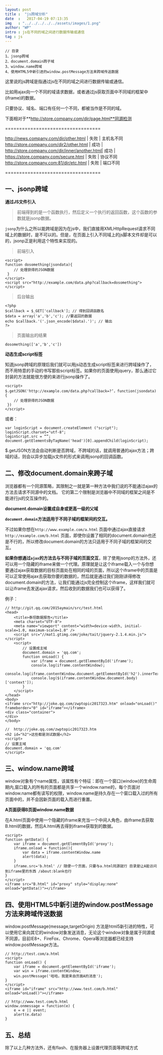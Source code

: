 ```yaml
---
layout: post
title :  "js跨域分析"
date  :   2017-04-19 07:13:35
img   : "../../../../../assets/images/1.png"
author: "WP"
intro : js在不同的域之间进行数据传输或通信
tag : js
---
```


	// 目录
	1、jsonp跨域
	2、document.domain跨子域
	3、window.name跨域
	4、使用HTML5中新引进的window.postMessage方法来跨域传送数据
	
这里说的js跨域是指通过js在不同的域之间进行数据传输或通信。

比如用ajax向一个不同的域请求数据，或者通过js获取页面中不同域的框架中(iframe)的数据。

只要协议、域名、端口有任何一个不同，都被当作是不同的域。

下面相对于**http://store.company.com/dir/page.html**同源检测

==================================

http://news.company.com/dir/other.html         | 失败 | 主机名不同
http://store.company.com/dir2/other.html       | 成功 |
http://store.company.com/dir/inner/another.html| 成功 | 
https://store.company.com/secure.html          | 失败 | 协议不同
http://store.company.com:81/dir/etc.html       | 失败 | 端口不同

==================================

## 一、jsonp跨域

**通过JS文件引入**

> 前端得到的是一个函数执行，然后定义一个执行的返回函数，这个函数的参数就是jsonp数据。

`jsonp`为什么之所以能跨域是因为在js中，我们直接用XMLHttpRequest请求不同域上的数据时，是不可以的。但是，在页面上引入不同域上的js脚本文件却是可以的，jsonp正是利用这个特性来实现的。

>前端引入   

	
	<script>
	function dosomething(jsondata){
	    // 处理获得的JSON数据
	 }
	</script>      
	<script src="http://example.com/data.php?callback=dosomething"></script>

> 后台输出
    

	<?php
	$callback = $_GET['callback']; // 得到回调函数名
	$data = array('a','b','c'); //要返回的数据
	echo $callback.'('.json_encode($data).')'; // 输出
	?>

> 页面输出的结果
    

	dosomething(['a','b','c'])

**动态生成script标签**

知道jsonp跨域的原理后我们就可以用js动态生成script标签来进行跨域操作了，而不用特意的手动的书写那些script标签。如果你的页面使用jquery，那么通过它封装的方法就能很方便的来进行jsonp操作了。

	<script>
	$.getJSON('http://example.com/data.php?callback=?‘，function(jsondata){
	    // 处理获得的JSON数据
	 })
	</script>

或者：

	var loginScript = document.createElement ("script");
	loginScript.charset="utf-8";
	loginScript.src = “”;
	document.getElementsByTagName('head')[0].appendChild(loginScript);


$.getJSON方法会自动判断是否跨域，不跨域的话，就调用普通的ajax方法；跨域的话，则会以异步加载js文件的形式来调用jsonp的回调函数。

## 二、修改document.domain来跨子域

浏览器都有一个同源策略，其限制之一就是第一种方法中我们说的不能通过ajax的方法去请求不同源中的文档。 它的第二个限制是浏览器中不同域的框架之间是不能进行js的交互操作的。

**document.domain设置成自身或更高一级的父域**

**`document.domain`方法适用于不同子域的框架间的交互。**

不过如果你想在`http://www.example.com/a.html` 页面中通过ajax直接请求`http://example.com/b.html` 页面，即使你设置了相同的document.domain也还是不行的，所以修改document.domain的方法只适用于不同子域的框架间的交互。

**如果你想通过`ajax`的方法去与不同子域的页面交互**，除了使用jsonp的方法外，还可以用一个隐藏的iframe来做一个代理。原理就是让这个iframe载入一个与你想要通过ajax获取数据的目标页面处在相同的域的页面，所以这个iframe中的页面是可以正常使用ajax去获取你要的数据的，然后就是通过我们刚刚讲得修改document.domain的方法，让我们能通过js完全控制这个iframe，这样我们就可以让iframe去发送ajax请求，然后收到的数据我们也可以获得了。

例子：

	// http://git.qq.com/2015aymain/src/test.html
	<head>
	    <title>泰坦数据报告</title>
	    <meta charset="UTF-8">
	    <meta name="viewport" content="width=device-width, initial-scale=1.0, maximum-scale=1.0" />
	    <script src="//mat1.gtimg.com/joke/tait/jquery-2.1.4.min.js"></script>
	    <script>
	        // 设置成主域
	        document.domain = 'qq.com';
	        function onLoad() {
	            var iframe = document.getElementById('iframe');
	            console.log(iframe.contentWindow);
	            console.log(iframe.contentWindow.document.getElementById('h2').innerText);
	            console.log($(iframe.contentWindow.document.body)['context']);
	        }
	    </script>
	</head>
	<body>
	<iframe src="http://joke.qq.com/zwptopic2017323.htm" onload="onLoad()" frameborder="0" id="iframe"></iframe>
	<div class="container">
	</div>
	</body>
	
	//  http://joke.qq.com/zwptopic2017323.htm 
	<h2 id="h2">这些都是测试数据</h2>
	<script>
	// 设置主域
	document.domain = 'qq.com'
	</script>


## 三、window.name跨域

window对象有个name属性，该属性有个特征：即在一个窗口(window)的生命周期内,窗口载入的所有的页面都是共享一个window.name的，每个页面对window.name都有读写的权限，window.name是持久存在一个窗口载入过的所有页面中的，并不会因新页面的载入而进行重置。

**A页面获得B页面window.name数据**

在A.html页面中使用一个隐藏的iframe来充当一个中间人角色，由iframe去获取B.html的数据，然后A.html再去得到iframe获取到的数据。


	<script>
	function getData() {
	    var iframe = document.getElementById('proxy');
	    iframe.onload = function(){
	        var data = iframe.contentWindow.name
	        alert(data);
	    }
	    iframe.src='b.html' // 随便一个页面，只要与a.html同源就行 目录是让A能访问到iframe里的东西 /about:blank也行
	}
	</script>
	<iframe src="B.html" id="proxy" style="display:none" onload="getData()"></iframe>


## 四、使用HTML5中新引进的window.postMessage方法来跨域传送数据

window.postMessage(message,targetOrigin) 方法是html5新引进的特性，可以使用它来向其它的window对象发送消息，无论这个window对象是属于同源或不同源，目前IE8+、FireFox、Chrome、Opera等浏览器都已经支持window.postMessage方法。


	// http://test.com/a.html
	<script>
	function onLoad() {
	    var iframe = document.getElementById('iframe');
	    var win = iframe.contentWindow;
	    win.postMessage('哈哈，我是来自页面A的消息');
	}
	</script>
	<iframe id="iframe" src="http://www.test.com/b.html" onload="onLoad()"></iframe>
	
	// http://www.test.com/b.html
	window.onmessage = function(e) {
	    e = e || event;
	    alert(e.data)
	}

## 五、总结

除了以上几种方法外，还有flash、在服务器上设置代理页面等跨域方式






 





